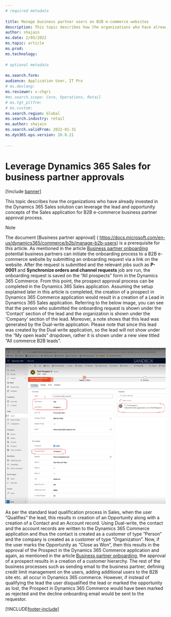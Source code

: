 ```yaml
---
# required metadata

title: Manage business partner users on B2B e-commerce websites
description: This topic describes how the organizations who have already invested in the Dynamics 365 Sales solution can leverage the lead and opportunity concepts of the Sales application for B2B e-commerce business partner approval process.
author: shajain
ms.date: 2/05/2022
ms.topic: article
ms.prod: 
ms.technology:

# optional metadata

ms.search.form:
audience: Application User, IT Pro
# ms.devlang: 
ms.reviewer: v-chgri
#ms.search.scope: Core, Operations, Retail
# ms.tgt_pltfrm: 
# ms.custom: 
ms.search.region: Global
ms.search.industry: retail
ms.author: shajain
ms.search.validFrom: 2022-01-31
ms.dyn365.ops.version: 10.0.21

---
```


# Leverage Dynamics 365 Sales for business partner approvals

[!include [banner](../../includes/banner.md)]

This topic describes how the organizations who have already invested in the Dynamics 365 Sales solution can leverage the lead and opportunity concepts of the Sales application for B2B e-commerce business partner approval process.

> [!NOTE]
> The document [Business partner approval] ( https://docs.microsoft.com/en-us/dynamics365/commerce/b2b/manage-b2b-users) is a prerequisite for this article.
As mentioned in the article [Business partner onboarding]( https://docs.microsoft.com/en-us/dynamics365/commerce/b2b/manage-b2b-users) potential business partners can initiate the onboarding process to a B2B e-commerce website by submitting an onboarding request via a link on the website. After the request is submitted and the relevant jobs such as **P-0001** and **Synchronize orders and channel requests**  job are run, the onboarding request is saved on the “All prospects” form in the Dynamics 365 Commerce. From this point, the prospect approval process can be completed in the Dynamics 365 Sales application. Assuming the setup explained later in this article is completed, the creation of a prospect in Dynamics 365 Commerce application would result in a creation of a Lead in Dynamics 365 Sales application. Referring to the below image, you can see that the person who submitted the onboarding request is shown under the ‘Contact’ section of the lead and the organization is shown under the ‘Company’ section of the lead. Moreover, a note shows that this lead was generated by the Dual-write application. Please note that since this lead was created by the Dual write application, so the lead will not show under the “My open leads” dropdown, rather it is shown under a new view titled “All commerce B2B leads”.

![Lead creation in Sales application](/articles/commerce/media/LeadInSales.png "Lead creation in Sales application")

As per the standard lead qualification process in Sales, when the user “Qualifies” the lead, this results in creation of an Opportunity along with a creation of a Contact and an Account record. Using Dual-write, the contact and the account records are written to the Dynamics 365 Commerce application and thus the contact is created as a customer of type “Person” and the company is created as a customer of type “Organization”. Now, if the user marks the Opportunity as “Close as Won”, then this results in the approval of the Prospect in the Dynamics 365 Commerce application and again, as mentioned in the article [Business partner onboarding](https://docs.microsoft.com/en-us/dynamics365/commerce/b2b/manage-b2b-users), the approval of a prospect results in a creation of a customer hierarchy. The rest of the business processes such as sending email to the business partner, defining credit limit management on the users, adding additional users to the B2B site etc. all occur in Dynamics 365 commerce. However, if instead of qualifying the lead the user disqualified the lead or marked the opportunity as lost, the Prospect in Dynamics 365 Commerce would have been marked as rejected and the decline onboarding email would be sent to the requestor.


[!INCLUDE[footer-include](../../includes/footer-banner.md)]
